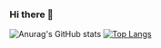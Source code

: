 ### Hi there 👋

![Anurag's GitHub stats](https://github-readme-stats.vercel.app/api?username=JesscMendesr&count_private=true&show_icons=true&theme=tokyonight&bg_color=00000000&border_color=539bf5
)
[![Top Langs](https://github-readme-stats.vercel.app/api/top-langs/?username=JesscMendesr&layout=compact)](https://github.com/JesscMendesr/github-readme-stats)
